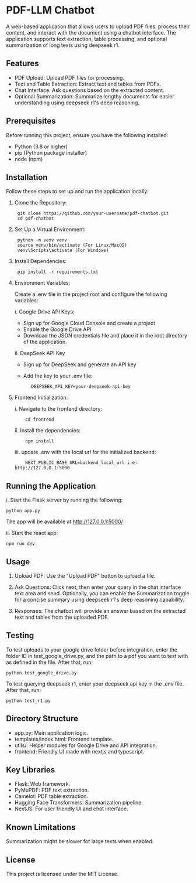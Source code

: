 # PDF-LLM Chatbot
A web-based application that allows users to upload PDF files, process their content, and interact with the document using a chatbot interface. The application supports text extraction, table processing, and optional summarization of long texts using deepseek r1.

## Features
- PDF Upload: Upload PDF files for processing.
- Text and Table Extraction: Extract text and tables from PDFs.
- Chat Interface: Ask questions based on the extracted content.
- Optional Summarization: Summarize lengthy documents for easier understanding using deepseek r1's deep reasoning.

## Prerequisites
Before running this project, ensure you have the following installed:
- Python (3.8 or higher)
- pip (Python package installer)
- node (npm)

## Installation
Follow these steps to set up and run the application locally:
1. Clone the Repository:
    
        git clone https://github.com/your-username/pdf-chatbot.git
        cd pdf-chatbot

2. Set Up a Virtual Environment:
    
        python -m venv venv
        source venv/bin/activate (For Linux/MacOS)
        venv\Scripts\activate (For Windows)
          
3. Install Dependencies:
    
        pip install -r requirements.txt

4. Environment Variables:
   
    Create a .env file in the project root and configure the following variables:
   
   i. Google Drive API Keys:
   
   * Sign up for Google Cloud Console and create a project
   * Enable the Google Drive API
   * Download the JSON credentials file and place it in the root directory of the application.
   
   ii. DeepSeek API Key
   * Sign up for DeepSeek and generate an API key
   * Add the key to your .env file:
     
            DEEPSEEK_API_KEY=your-deepseek-api-key

5. Frontend Initialization:
   
   i. Navigate to the frontend directory:
   
           cd frontend
   ii. Install the dependencies:

           npm install
   iii. update .env with the local url for the initialized backend:

           NEXT_PUBLIC_BASE_URL=backend_local_url i.e: http://127.0.0.1:5000
   
## Running the Application
i. Start the Flask server by running the following:

    python app.py

The app will be available at http://127.0.0.1:5000/

ii. Start the react app:

    npm run dev

## Usage
1. Upload PDF:
    Use the "Upload PDF" button to upload a file.

2. Ask Questions:
    Click next, then enter your query in the chat interface text area and send. Optionally, you can enable the Summarization toggle for a concise summary using deepseek r1's deep reasoning capability.

3. Responses:
    The chatbot will provide an answer based on the extracted text and tables from the uploaded PDF.

## Testing
To test uploads to your google drive folder before integration, enter the folder ID in test_google_drive.py, and the path to a pdf you want to test with as defined in the file. After that, run:

    python test_google_drive.py

To test querying deepseek r1, enter your deepseek api key in the .env file. After that, run:

    python test_r1.py

## Directory Structure
* app.py: Main application logic.
* templates/index.html: Frontend template.
* utils/: Helper modules for Google Drive and API integration.
* frontend: Friendly UI made with nextjs and typescript.

## Key Libraries
* Flask: Web framework.
* PyMuPDF: PDF text extraction.
* Camelot: PDF table extraction.
* Hugging Face Transformers: Summarization pipeline.
* NextJS: For user friendly UI and chat interface.

## Known Limitations
Summarization might be slower for large texts when enabled.

## License
This project is licensed under the MIT License.
